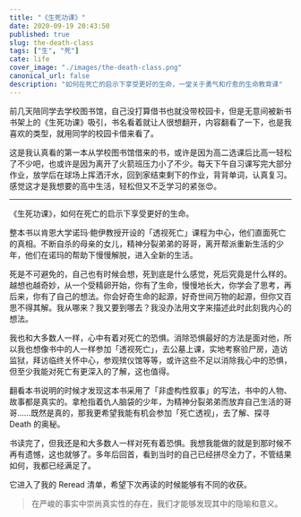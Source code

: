 ```yaml
---
title: "《生死功课》"
date: 2020-09-19 20:43:50
published: true
slug: the-death-class
tags: ["生", "死"]
cate: life
cover_image: "./images/the-death-class.png"
canonical_url: false
description: "如何在死亡的启示下享受更好的生命，一堂关于勇气和疗愈的生命教育课"
---
```


前几天陪同学去学校图书馆，自己没打算借书也就没带校园卡，但是无意间被新书书架上的《生死功课》吸引，书名看着就让人很想翻开，内容翻看了一下，也是我喜欢的类型，就用同学的校园卡借来看了。

这是我认真看的第一本从学校图书馆借来的书，或许是因为高二选课后比高一轻松了不少吧，也或许是因为离开了火箭班压力小了不少。每天下午自习课写完大部分作业，放学后在球场上挥洒汗水，回到家结束剩下的作业，背背单词，认真复习。感觉这才是我想要的高中生活，轻松但又不乏学习的紧张😍。

---

《生死功课》，如何在死亡的启示下享受更好的生命。

整本书以肯恩大学诺玛·鲍伊教授开设的「透视死亡」课程为中心，他们直面死亡的真相。不断自杀的母亲的女儿，精神分裂弟弟的哥哥，离开帮派重新生活的少年，他们在诺玛的帮助下慢慢解脱，进入全新的生活。

死是不可避免的，自己也有时候会想，死到底是什么感觉，死后究竟是什么样的。越想也越奇妙，从一个受精卵开始，你有了生命，慢慢地长大，你学会了思考，再后来，你有了自己的想法。你会好奇生命的起源，好奇世间万物的起源，但你又百思不得其解。我从哪来？我又要到哪去？我没办法用文字来描述此时此刻我内心的想法。

我也和大多数人一样，心中有着对死亡的恐惧。消除恐惧最好的方法是面对他，所以我也想像书中的人一样参加「透视死亡」，去公墓上课，实地考察验尸房，造访监狱，拜访临终关怀中心，参观殡仪馆等等，或许这些不足以消除我心中的恐惧，但至少我能对死亡有更深入的了解，这也值得。

翻看本书说明的时候才发现这本书采用了「非虚构性叙事」的写法，书中的人物、故事都是真实的。拿枪指着仇人脑袋的少年，为精神分裂弟弟而放弃自己生活的哥哥……既然是真的，那我更希望我能有机会参加「死亡透视」，去了解、探寻 Death 的奥秘。

书读完了，但我还是和大多数人一样对死有着恐惧。我想我能做的就是到那时候不再有遗憾，这也就够了。多年后回首，看到当时的自己已经拼尽全力了，不管结果如何，我都已经满足了。

它进入了我的 Reread 清单，希望下次再读的时候能够有不同的收获。

> 在严峻的事实中崇尚真实性的存在，我们才能够发现其中的隐喻和意义。
